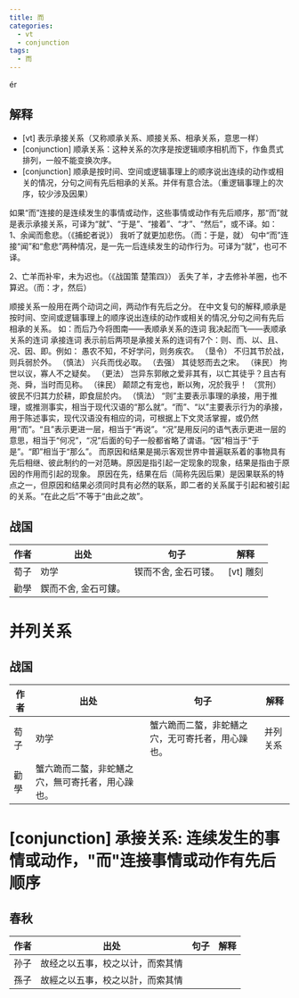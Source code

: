 ```yaml
---
title: 而
categories:
  - vt
  - conjunction
tags:
  - 而
---
```


ér
<!-- more -->

## 解释
* [vt] 表示承接关系（又称顺承关系、顺接关系、相承关系，意思一样）
* [conjunction] 顺承关系：这种关系的次序是按逻辑顺序相机而下，作鱼贯式排列，一般不能变换次序。
* [conjunction] 顺承是按时间、空间或逻辑事理上的顺序说出连续的动作或相关的情况，分句之间有先后相承的关系。并伴有意合法。（重逻辑事理上的次序，较少涉及因果）



如果“而”连接的是连续发生的事情或动作，这些事情或动作有先后顺序，那“而”就是表示承接关系，可译为“就”、“于是”、“接着”、“才”、“然后”，或不译。如：
1、余闻而愈悲。（《捕蛇者说》）
我听了就更加悲伤。（而：于是，就）
句中“而”连接“闻”和“愈悲”两种情况，是一先一后连续发生的动作行为。可译为“就”，也可不译。

2、亡羊而补牢，未为迟也。（《战国策 楚策四》）
丢失了羊，才去修补羊圈，也不算迟。（而：才，然后）


顺接关系一般用在两个动词之间，两动作有先后之分。
在中文复句的解释,顺承是按时间、空间或逻辑事理上的顺序说出连续的动作或相关的情况,分句之间有先后相承的关系。
如：而后乃今将图南——表顺承关系的连词
我决起而飞——表顺承关系的连词
承接连词
表示前后两项是承接关系的连词有7个：则、而、以、且、况、因、即。例如：
愚农不知，不好学问，则务疾农。 （垦令）
不归其节於战，则兵弱於外。 （慎法）
兴兵而伐必取。 （去强）
其徒怒而去之宋。 （徕民）
拘世以议，寡人不之疑矣。 （更法）
岂异东郭敞之爱非其有，以亡其徒乎？且古有尧、舜，当时而见称。 （徕民）
颠颉之有宠也，断以殉，况於我乎！ （赏刑）
彼民不归其力於耕，即食屈於内。 （慎法）
“则”主要表示事理的承接，用于推理，或推测事实，相当于现代汉语的“那么就”。“而”、“以”主要表示行为的承接，用于陈述事实，现代汉语没有相应的词，可根据上下文灵活掌握，或仍然用“而”。“且”表示更进一层，相当于“再说”。“况”是用反问的语气表示更进一层的意思，相当于“何况”，“况”后面的句子一般都省略了谓语。“因”相当于“于是”。“即”相当于“那么”。
而原因和结果是揭示客观世界中普遍联系着的事物具有先后相继、彼此制约的一对范畴。原因是指引起一定现象的现象，结果是指由于原因的作用而引起的现象。
原因在先，结果在后（简称先因后果）是因果联系的特点之一，但原因和结果必须同时具有必然的联系，即二者的关系属于引起和被引起的关系。“在此之后”不等于“由此之故”。

## 战国

作者|出处|句子|解释
---|---|---|---
荀子|劝学|锲而不舍, 金石可镂。|[vt] 雕刻
  |勸學|鍥而不舍, 金石可鏤。|

# 并列关系

## 战国

作者|出处|句子|解释
---|---|---|---
荀子|劝学|蟹六跪而二螯，非蛇鳝之穴，无可寄托者，用心躁也。| 并列关系
   |勸學|蟹六跪而二螯，非蛇鱔之穴，無可寄托者，用心躁也。|


# [conjunction] 承接关系: 连续发生的事情或动作，"而"连接事情或动作有先后顺序

## 春秋

作者|出处|句子|解释
---|---|---|---
孙子|故经之以五事，校之以计，而索其情|
孫子|故經之以五事，校之以計，而索其情|

